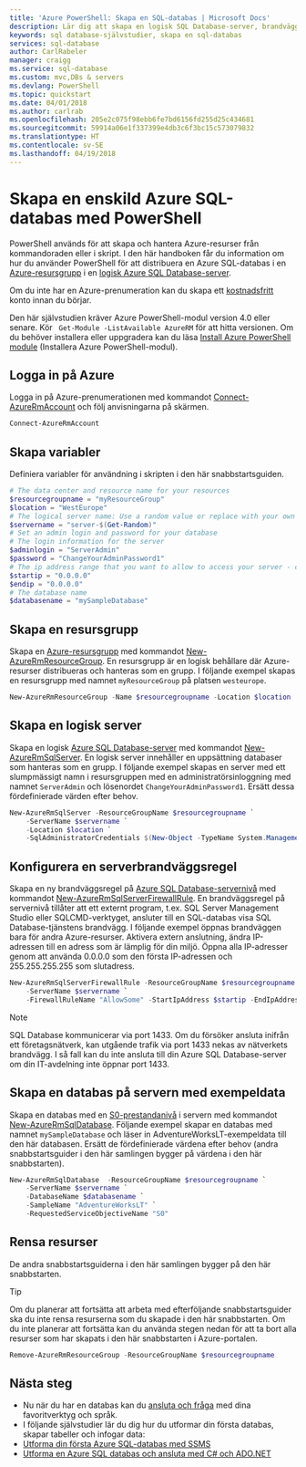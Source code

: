 ```yaml
---
title: 'Azure PowerShell: Skapa en SQL-databas | Microsoft Docs'
description: Lär dig att skapa en logisk SQL Database-server, brandväggsregel på servernivå och databaser i Azure Portal.
keywords: sql database-självstudier, skapa en sql-databas
services: sql-database
author: CarlRabeler
manager: craigg
ms.service: sql-database
ms.custom: mvc,DBs & servers
ms.devlang: PowerShell
ms.topic: quickstart
ms.date: 04/01/2018
ms.author: carlrab
ms.openlocfilehash: 205e2c075f98ebb6fe7bd6156fd255d25c434681
ms.sourcegitcommit: 59914a06e1f337399e4db3c6f3bc15c573079832
ms.translationtype: HT
ms.contentlocale: sv-SE
ms.lasthandoff: 04/19/2018
---
```

# <a name="create-a-single-azure-sql-database-using-powershell"></a>Skapa en enskild Azure SQL-databas med PowerShell

PowerShell används för att skapa och hantera Azure-resurser från kommandoraden eller i skript. I den här handboken får du information om hur du använder PowerShell för att distribuera en Azure SQL-databas i en [Azure-resursgrupp](../azure-resource-manager/resource-group-overview.md) i en [logisk Azure SQL Database-server](sql-database-features.md).

Om du inte har en Azure-prenumeration kan du skapa ett [kostnadsfritt](https://azure.microsoft.com/free/) konto innan du börjar.

Den här självstudien kräver Azure PowerShell-modul version 4.0 eller senare. Kör ` Get-Module -ListAvailable AzureRM` för att hitta versionen. Om du behöver installera eller uppgradera kan du läsa [Install Azure PowerShell module](/powershell/azure/install-azurerm-ps) (Installera Azure PowerShell-modul).

## <a name="log-in-to-azure"></a>Logga in på Azure

Logga in på Azure-prenumerationen med kommandot [Connect-AzureRmAccount](/powershell/module/azurerm.profile/connect-azurermaccount) och följ anvisningarna på skärmen.

```powershell
Connect-AzureRmAccount
```

## <a name="create-variables"></a>Skapa variabler

Definiera variabler för användning i skripten i den här snabbstartsguiden.

```powershell
# The data center and resource name for your resources
$resourcegroupname = "myResourceGroup"
$location = "WestEurope"
# The logical server name: Use a random value or replace with your own value (do not capitalize)
$servername = "server-$(Get-Random)"
# Set an admin login and password for your database
# The login information for the server
$adminlogin = "ServerAdmin"
$password = "ChangeYourAdminPassword1"
# The ip address range that you want to allow to access your server - change as appropriate
$startip = "0.0.0.0"
$endip = "0.0.0.0"
# The database name
$databasename = "mySampleDatabase"
```

## <a name="create-a-resource-group"></a>Skapa en resursgrupp

Skapa en [Azure-resursgrupp](../azure-resource-manager/resource-group-overview.md) med kommandot [New-AzureRmResourceGroup](/powershell/module/azurerm.resources/new-azurermresourcegroup). En resursgrupp är en logisk behållare där Azure-resurser distribueras och hanteras som en grupp. I följande exempel skapas en resursgrupp med namnet `myResourceGroup` på platsen `westeurope`.

```powershell
New-AzureRmResourceGroup -Name $resourcegroupname -Location $location
```
## <a name="create-a-logical-server"></a>Skapa en logisk server

Skapa en logisk [Azure SQL Database-server](sql-database-features.md) med kommandot [New-AzureRmSqlServer](/powershell/module/azurerm.sql/new-azurermsqlserver). En logisk server innehåller en uppsättning databaser som hanteras som en grupp. I följande exempel skapas en server med ett slumpmässigt namn i resursgruppen med en administratörsinloggning med namnet `ServerAdmin` och lösenordet `ChangeYourAdminPassword1`. Ersätt dessa fördefinierade värden efter behov.

```powershell
New-AzureRmSqlServer -ResourceGroupName $resourcegroupname `
    -ServerName $servername `
    -Location $location `
    -SqlAdministratorCredentials $(New-Object -TypeName System.Management.Automation.PSCredential -ArgumentList $adminlogin, $(ConvertTo-SecureString -String $password -AsPlainText -Force))
```

## <a name="configure-a-server-firewall-rule"></a>Konfigurera en serverbrandväggsregel

Skapa en ny brandväggsregel på [Azure SQL Database-servernivå](sql-database-firewall-configure.md) med kommandot [New-AzureRmSqlServerFirewallRule](/powershell/module/azurerm.sql/new-azurermsqlserverfirewallrule). En brandväggsregel på servernivå tillåter att ett externt program, t.ex. SQL Server Management Studio eller SQLCMD-verktyget, ansluter till en SQL-databas visa SQL Database-tjänstens brandvägg. I följande exempel öppnas brandväggen bara för andra Azure-resurser. Aktivera extern anslutning, ändra IP-adressen till en adress som är lämplig för din miljö. Öppna alla IP-adresser genom att använda 0.0.0.0 som den första IP-adressen och 255.255.255.255 som slutadress.

```powershell
New-AzureRmSqlServerFirewallRule -ResourceGroupName $resourcegroupname `
    -ServerName $servername `
    -FirewallRuleName "AllowSome" -StartIpAddress $startip -EndIpAddress $endip
```

> [!NOTE]
> SQL Database kommunicerar via port 1433. Om du försöker ansluta inifrån ett företagsnätverk, kan utgående trafik via port 1433 nekas av nätverkets brandvägg. I så fall kan du inte ansluta till din Azure SQL Database-server om din IT-avdelning inte öppnar port 1433.
>

## <a name="create-a-database-in-the-server-with-sample-data"></a>Skapa en databas på servern med exempeldata

Skapa en databas med en [S0-prestandanivå](sql-database-service-tiers.md) i servern med kommandot [New-AzureRmSqlDatabase](/powershell/module/azurerm.sql/new-azurermsqldatabase). Följande exempel skapar en databas med namnet `mySampleDatabase` och läser in AdventureWorksLT-exempeldata till den här databasen. Ersätt de fördefinierade värdena efter behov (andra snabbstartsguider i den här samlingen bygger på värdena i den här snabbstarten).

```powershell
New-AzureRmSqlDatabase  -ResourceGroupName $resourcegroupname `
    -ServerName $servername `
    -DatabaseName $databasename `
    -SampleName "AdventureWorksLT" `
    -RequestedServiceObjectiveName "S0"
```

## <a name="clean-up-resources"></a>Rensa resurser

De andra snabbstartsguiderna i den här samlingen bygger på den här snabbstarten.

> [!TIP]
> Om du planerar att fortsätta att arbeta med efterföljande snabbstartsguider ska du inte rensa resurserna som du skapade i den här snabbstarten. Om du inte planerar att fortsätta kan du använda stegen nedan för att ta bort alla resurser som har skapats i den här snabbstarten i Azure-portalen.
>

```powershell
Remove-AzureRmResourceGroup -ResourceGroupName $resourcegroupname
```

## <a name="next-steps"></a>Nästa steg

- Nu när du har en databas kan du [ansluta och fråga](sql-database-connect-query.md) med dina favoritverktyg och språk.
- I följande självstudier lär du dig hur du utformar din första databas, skapar tabeller och infogar data:
 - [Utforma din första Azure SQL-databas med SSMS](sql-database-design-first-database.md)
  - [Utforma en Azure SQL databas och ansluta med C# och ADO.NET](sql-database-design-first-database-csharp.md)

